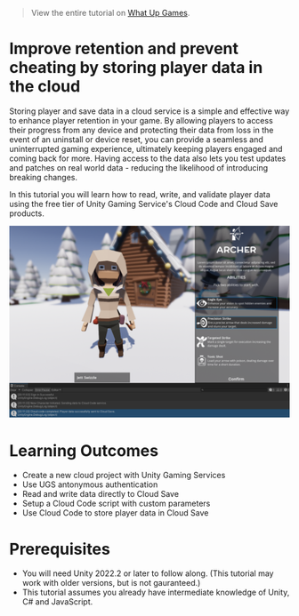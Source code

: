 > View the entire tutorial on [What Up Games](https://www.whatupgames.com).

# Improve retention and prevent cheating by storing player data in the cloud
Storing player and save data in a cloud service is a simple and effective way to enhance player retention in your game. By allowing players to access their progress from any device and protecting their data from loss in the event of an uninstall or device reset, you can provide a seamless and uninterrupted gaming experience, ultimately keeping players engaged and coming back for more. Having access to the data also lets you test updates and patches on real world data - reducing the likelihood of introducing breaking changes.

In this tutorial you will learn how to read, write, and validate player data using the free tier of Unity Gaming Service's Cloud Code and Cloud Save products.

![](./final.png)

# Learning Outcomes
* Create a new cloud project with Unity Gaming Services
* Use UGS antonymous authentication
* Read and write data directly to Cloud Save
* Setup a Cloud Code script with custom parameters
* Use Cloud Code to store player data in Cloud Save

# Prerequisites
* You will need Unity 2022.2 or later to follow along. (This tutorial may work with older versions, but is not gauranteed.) 
* This tutorial assumes you already have intermediate knowledge of Unity, C# and JavaScript.
